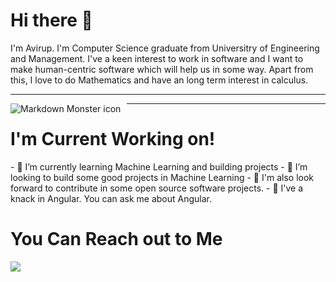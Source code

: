 <h1> Hi there 👋 </h1>
<p>I'm Avirup. I'm Computer Science graduate from Universitry of Engineering and Management. I've a keen interest to work in software and I want to make human-centric software which will help us in some way. Apart from this, I love to do Mathematics and have an long term interest in calculus.</p>
<hr>

<img src="https://specials-images.forbesimg.com/imageserve/5eb5db1ce141140006a7b4c9/960x0.jpg?cropX1=0&cropX2=7478&cropY1=469&cropY2=3395" alt="Markdown Monster icon" style="float: left; margin-right: 10px;">


<hr>
<h1> I'm Current Working on!</h1>
- 🌱 I’m currently learning Machine Learning and building projects
- 👯 I’m looking to build some good projects in Machine Learning
- 👯 I'm also look forward to contribute in some open source software projects.
- 💬 I've a knack in Angular. You can ask me about Angular.

<h1> You Can Reach out to Me </h1>
<a href="https://www.linkedin.com/in/avirup-mondal-0ba746151/"><img src="https://cdn3.iconfinder.com/data/icons/socialnetworking/32/linkedin.png" ></a>
